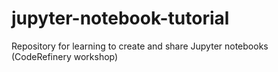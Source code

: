 # jupyter-notebook-tutorial
Repository for learning to create and share Jupyter notebooks (CodeRefinery workshop)
